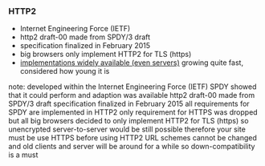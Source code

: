 ### HTTP2 <!-- .element: class="section-title" -->

- Internet Engineering Force (IETF)
- http2 draft-00 made from SPDY/3 draft
- specification finalized in February 2015
- big browsers only implement HTTP2 for TLS (https)
- [implementations widely available (even servers)](https://github.com/http2/http2-spec/wiki/Implementations) growing quite fast, considered how young it is

note:
    developed within the Internet Engineering Force (IETF)
    SPDY showed that it could perform and adaption was available
    http2 draft-00 made from SPDY/3 draft
    specification finalized in February 2015
    all requirements for SPDY are implemented in HTTP2
    only requirement for HTTPS was dropped
    but all big browsers decided to only implement HTTP2 for TLS (https)
    so unencrypted server-to-server would be still possible
    therefore your site must be use HTTPS before using HTTP2
    URL schemes cannot be changed and old clients and server will be around for a while so down-compatibility is a must


